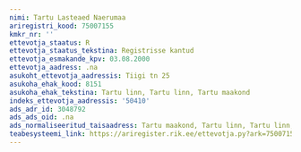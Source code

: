 ```yaml
---
nimi: Tartu Lasteaed Naerumaa
ariregistri_kood: 75007155
kmkr_nr: ''
ettevotja_staatus: R
ettevotja_staatus_tekstina: Registrisse kantud
ettevotja_esmakande_kpv: 03.08.2000
ettevotja_aadress: .na
asukoht_ettevotja_aadressis: Tiigi tn 25
asukoha_ehak_kood: 8151
asukoha_ehak_tekstina: Tartu linn, Tartu linn, Tartu maakond
indeks_ettevotja_aadressis: '50410'
ads_adr_id: 3048792
ads_ads_oid: .na
ads_normaliseeritud_taisaadress: Tartu maakond, Tartu linn, Tartu linn, Tiigi tn 25
teabesysteemi_link: https://ariregister.rik.ee/ettevotja.py?ark=75007155&ref=rekvisiidid
---
```

